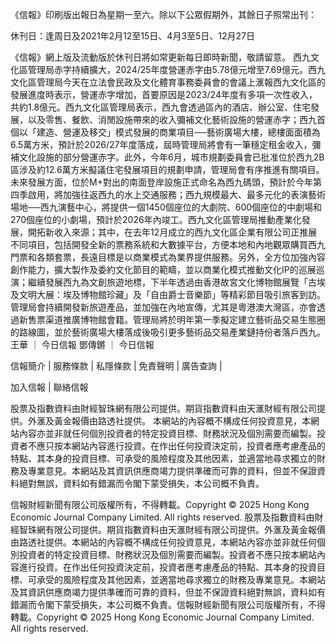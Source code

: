 《信報》印刷版出報日為星期一至六。除以下公眾假期外，其餘日子照常出刊：

休刊日：逢周日及2021年2月12至15日、4月3至5日、12月27日

《信報》網上版及流動版於休刊日將如常更新每日即時新聞，敬請留意。
西九文化區管理局赤字持續擴大，2024/25年度營運赤字由5.78億元增至7.69億元。西九文化區管理局今天在立法會民政及文化體育事務委員會的會議上滙報西九文化區的發展進度時表示，營運赤字增加，首要原因是2023/24年度有多項一次性收入，共約1.8億元。西九文化區管理局表示，西九會透過區內的酒店、辦公室、住宅發展，以及零售、餐飲、消閒設施帶來的收入彌補文化藝術設施的營運赤字；西九首個以「建造、營運及移交」模式發展的商業項目──藝術廣場大樓，總樓面面積為6.5萬方米，預計於2026/27年度落成，屆時管理局將會有一筆穩定租金收入，彌補文化設施的部分營運赤字。此外，今年6月，城市規劃委員會已批准位於西九2B區涉及約12.6萬方米擬議住宅發展項目的規劃申請，管理局會有序推進有關項目。未來發展方面，位於M+對出的南面登岸設施正式命名為西九碼頭，預計於今年第四季啟用，將加強往返西九的水上交通服務；西九規模最大、最多元化的表演藝術場地──西九演藝中心，將提供一個1450個座位的大劇院、600個座位的中劇場和270個座位的小劇場，預計於2026年內竣工。西九文化區管理局推動產業化發展，開拓新收入來源；其中，在去年12月成立的西九文化區企業有限公司正推展不同項目，包括開發全新的票務系統和大數據平台，方便本地和內地觀眾購買西九門票和各類套票，長遠目標是以商業模式為業界提供服務。另外，全方位加強內容創作能力，擴大製作及委約文化節目的範疇，並以商業化模式推動文化IP的巡展巡演；繼續發展西九為文創旅遊地標，下半年透過由香港故宮文化博物館展覽「古埃及文明大展：埃及博物館珍藏」及「自由爵士音樂節」等精彩節目吸引旅客到訪。管理局會持續開發新旅遊產品，並加強在內地宣傳，尤其是粵港澳大灣區，亦會透過新售票渠道推廣博物館會籍。管理局將於明年第一季擬定建立藝術品交易生態圈的路線圖，並於藝術廣場大樓落成後吸引更多藝術品交易產業鏈持份者落戶西九。王華
      		      	 ｜ 
     			       		      	 	今日信報
鄧傳鏘
      		      	 ｜ 
     			       		      	 	今日信報

信報簡介 | 
	        服務條款 | 
	        私隱條款 | 
	        免責聲明 | 
	        廣告查詢 | 
			
加入信報 | 
	        聯絡信報

股票及指數資料由財經智珠網有限公司提供。期貨指數資料由天滙財經有限公司提供。外滙及黃金報價由路透社提供。
本網站的內容概不構成任何投資意見，本網站內容亦並非就任何個別投資者的特定投資目標、財務狀況及個別需要而編製。投資者不應只按本網站內容進行投資。在作出任何投資決定前，投資者應考慮產品的特點、其本身的投資目標、可承受的風險程度及其他因素，並適當地尋求獨立的財務及專業意見。本網站及其資訊供應商竭力提供準確而可靠的資料，但並不保證資料絕對無誤，資料如有錯漏而令閣下蒙受損失，本公司概不負責。

信報財經新聞有限公司版權所有，不得轉載。Copyright © 2025 Hong Kong Economic Journal Company Limited. All rights reserved.
股票及指數資料由財經智珠網有限公司提供。期貨指數資料由天滙財經有限公司提供。外滙及黃金報價由路透社提供。本網站的內容概不構成任何投資意見，本網站內容亦並非就任何個別投資者的特定投資目標、財務狀況及個別需要而編製。投資者不應只按本網站內容進行投資。在作出任何投資決定前，投資者應考慮產品的特點、其本身的投資目標、可承受的風險程度及其他因素，並適當地尋求獨立的財務及專業意見。本網站及其資訊供應商竭力提供準確而可靠的資料，但並不保證資料絕對無誤，資料如有錯漏而令閣下蒙受損失，本公司概不負責。信報財經新聞有限公司版權所有，不得轉載。Copyright © 2025 Hong Kong Economic Journal Company Limited. All rights reserved.